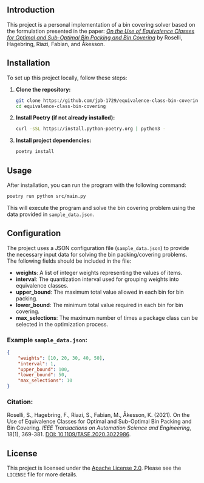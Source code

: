 
## Introduction

This project is a personal implementation of a bin covering solver based on the formulation presented in the paper: *[On the Use of Equivalence Classes for Optimal and Sub-Optimal Bin Packing and Bin Covering](https://doi.org/10.1109/TASE.2020.3022986)* by Roselli, Hagebring, Riazi, Fabian, and Åkesson.

## Installation

To set up this project locally, follow these steps:

1. **Clone the repository:**
   ```bash
   git clone https://github.com/jpb-1729/equivalence-class-bin-covering.git
   cd equivalence-class-bin-covering
   ```

2. **Install Poetry (if not already installed):**
   ```bash
   curl -sSL https://install.python-poetry.org | python3 -
   ```

3. **Install project dependencies:**
   ```bash
   poetry install
   ```

## Usage

After installation, you can run the program with the following command:

```bash
poetry run python src/main.py
```

This will execute the program and solve the bin covering problem using the data provided in `sample_data.json`.

## Configuration

The project uses a JSON configuration file (`sample_data.json`) to provide the necessary input data for solving the bin packing/covering problems. The following fields should be included in the file:

- **weights**: A list of integer weights representing the values of items.
- **interval**: The quantization interval used for grouping weights into equivalence classes.
- **upper_bound**: The maximum total value allowed in each bin for bin packing.
- **lower_bound**: The minimum total value required in each bin for bin covering.
- **max_selections**: The maximum number of times a package class can be selected in the optimization process.

### Example `sample_data.json`:

```json
{
    "weights": [10, 20, 30, 40, 50],
    "interval": 1,
    "upper_bound": 100,
    "lower_bound": 50,
    "max_selections": 10
}
```

### Citation:
Roselli, S., Hagebring, F., Riazi, S., Fabian, M., Åkesson, K. (2021). On the Use of Equivalence Classes for Optimal and Sub-Optimal Bin Packing and Bin Covering. *IEEE Transactions on Automation Science and Engineering*, 18(1), 369-381. [DOI: 10.1109/TASE.2020.3022986](https://doi.org/10.1109/TASE.2020.3022986).

## License

This project is licensed under the [Apache License 2.0](./LICENSE). Please see the `LICENSE` file for more details.
